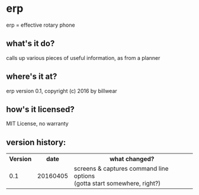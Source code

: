 # erp
erp = effective rotary phone
## what's it do?
calls up various pieces of useful information, as from a planner
## where's it at?
erp version 0.1, copyright (c) 2016 by billwear
## how's it licensed?
MIT License, no warranty
## version history:
<table><tr>
<th>Version</th><th>date</th><th>what changed?</th>
</tr><tr>
<td>0.1</td><td>20160405</td><td>screens & captures command line options<br>
(gotta start somewhere, right?)</td>
</tr>
</table>

